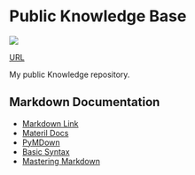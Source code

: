 # Public Knowledge Base

[![](https://img.shields.io/github/workflow/status/ivankatliarchuk/knowledge-base/github-pages-deploy/master)](https://github.com/ivankatliarchuk/knowledge-base/actions?query=is%3Acompleted)

[URL][base-url]

My public Knowledge repository.


## Markdown Documentation

- [Markdown Link](https://daringfireball.net/projects/markdown/syntax#link)
- [Materil Docs](https://squidfunk.github.io/mkdocs-material/reference/lists/)
- [PyMDown](https://facelessuser.github.io/pymdown-extensions)
- [Basic Syntax](https://www.markdownguide.org/basic-syntax/)
- [Mastering Markdown](https://guides.github.com/features/mastering-markdown/)

[base-url]: https://ivankatliarchuk.github.io/knowledge-base

